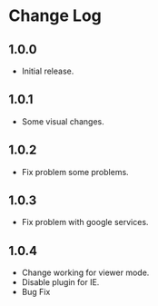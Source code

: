 # Change Log

## 1.0.0

* Initial release.

## 1.0.1

* Some visual changes.

## 1.0.2

* Fix problem some problems.

## 1.0.3

* Fix problem with google services.

## 1.0.4

* Change working for viewer mode.
* Disable plugin for IE.
* Bug Fix
